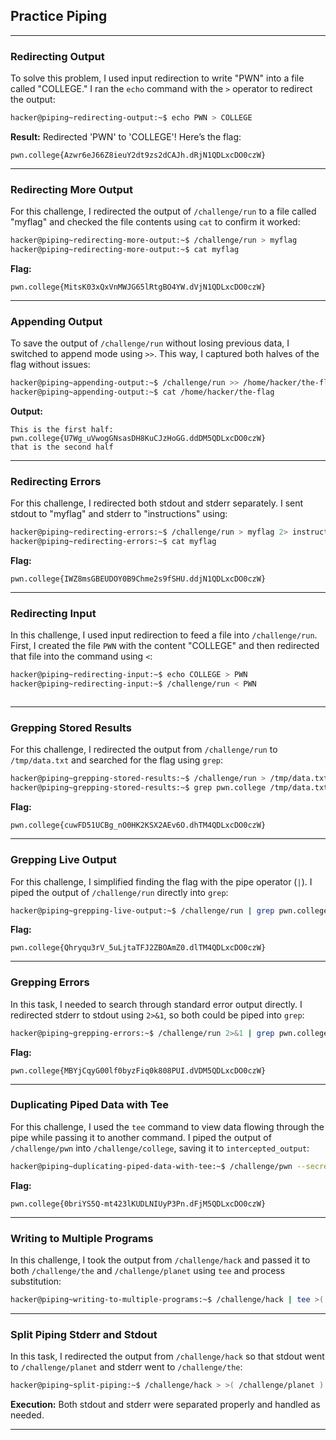## Practice Piping

---

### Redirecting Output

To solve this problem, I used input redirection to write "PWN" into a file called "COLLEGE." I ran the `echo` command with the `>` operator to redirect the output:

```bash
hacker@piping~redirecting-output:~$ echo PWN > COLLEGE
```

**Result:** Redirected 'PWN' to 'COLLEGE'! Here’s the flag:

```
pwn.college{Azwr6eJ66Z8ieuY2dt9zs2dCAJh.dRjN1QDLxcDO0czW}
```

---

### Redirecting More Output

For this challenge, I redirected the output of `/challenge/run` to a file called "myflag" and checked the file contents using `cat` to confirm it worked:

```bash
hacker@piping~redirecting-more-output:~$ /challenge/run > myflag
hacker@piping~redirecting-more-output:~$ cat myflag
```

**Flag:** 

```
pwn.college{MitsK03xQxVnMWJG65lRtgBO4YW.dVjN1QDLxcDO0czW}
```

---

### Appending Output

To save the output of `/challenge/run` without losing previous data, I switched to append mode using `>>`. This way, I captured both halves of the flag without issues:

```bash
hacker@piping~appending-output:~$ /challenge/run >> /home/hacker/the-flag
hacker@piping~appending-output:~$ cat /home/hacker/the-flag
```

**Output:**

```
This is the first half:
pwn.college{U7Wg_uVwogGNsasDH8KuCJzHoGG.ddDM5QDLxcDO0czW}
that is the second half
```

---

### Redirecting Errors

For this challenge, I redirected both stdout and stderr separately. I sent stdout to "myflag" and stderr to "instructions" using:

```bash
hacker@piping~redirecting-errors:~$ /challenge/run > myflag 2> instructions
hacker@piping~redirecting-errors:~$ cat myflag
```

**Flag:** 

```
pwn.college{IWZ8msGBEUDOY0B9Chme2s9fSHU.ddjN1QDLxcDO0czW}
```

---

### Redirecting Input

In this challenge, I used input redirection to feed a file into `/challenge/run`. First, I created the file `PWN` with the content "COLLEGE" and then redirected that file into the command using `<`:

```bash
hacker@piping~redirecting-input:~$ echo COLLEGE > PWN
hacker@piping~redirecting-input:~$ /challenge/run < PWN
```

```

```

---

### Grepping Stored Results

For this challenge, I redirected the output from `/challenge/run` to `/tmp/data.txt` and searched for the flag using `grep`:

```bash
hacker@piping~grepping-stored-results:~$ /challenge/run > /tmp/data.txt
hacker@piping~grepping-stored-results:~$ grep pwn.college /tmp/data.txt
```

**Flag:**

```
pwn.college{cuwFD51UCBg_nO0HK2KSX2AEv6O.dhTM4QDLxcDO0czW}
```

---

### Grepping Live Output

For this challenge, I simplified finding the flag with the pipe operator (`|`). I piped the output of `/challenge/run` directly into `grep`:

```bash
hacker@piping~grepping-live-output:~$ /challenge/run | grep pwn.college
```

**Flag:**

```
pwn.college{Qhryqu3rV_5uLjtaTFJ2ZBOAmZ0.dlTM4QDLxcDO0czW}
```

---

### Grepping Errors

In this task, I needed to search through standard error output directly. I redirected stderr to stdout using `2>&1`, so both could be piped into `grep`:

```bash
hacker@piping~grepping-errors:~$ /challenge/run 2>&1 | grep pwn.college
```

**Flag:**

```
pwn.college{MBYjCqyG00lf0byzFiq0k808PUI.dVDM5QDLxcDO0czW}
```

---

### Duplicating Piped Data with Tee

For this challenge, I used the `tee` command to view data flowing through the pipe while passing it to another command. I piped the output of `/challenge/pwn` into `/challenge/college`, saving it to `intercepted_output`:

```bash
hacker@piping~duplicating-piped-data-with-tee:~$ /challenge/pwn --secret "0briYS5Q" | tee intercepted_data | /challenge/college
```

**Flag:**

```
pwn.college{0briYS5Q-mt423lKUDLNIUyP3Pn.dFjM5QDLxcDO0czW}
```

---

### Writing to Multiple Programs

In this challenge, I took the output from `/challenge/hack` and passed it to both `/challenge/the` and `/challenge/planet` using `tee` and process substitution:

```bash
hacker@piping~writing-to-multiple-programs:~$ /challenge/hack | tee >( /challenge/the ) >( /challenge/planet )
```

---

### Split Piping Stderr and Stdout

In this task, I redirected the output from `/challenge/hack` so that stdout went to `/challenge/planet` and stderr went to `/challenge/the`:

```bash
hacker@piping~split-piping:~$ /challenge/hack > >( /challenge/planet ) 2> >( /challenge/the )
```

**Execution:** Both stdout and stderr were separated properly and handled as needed.

---
